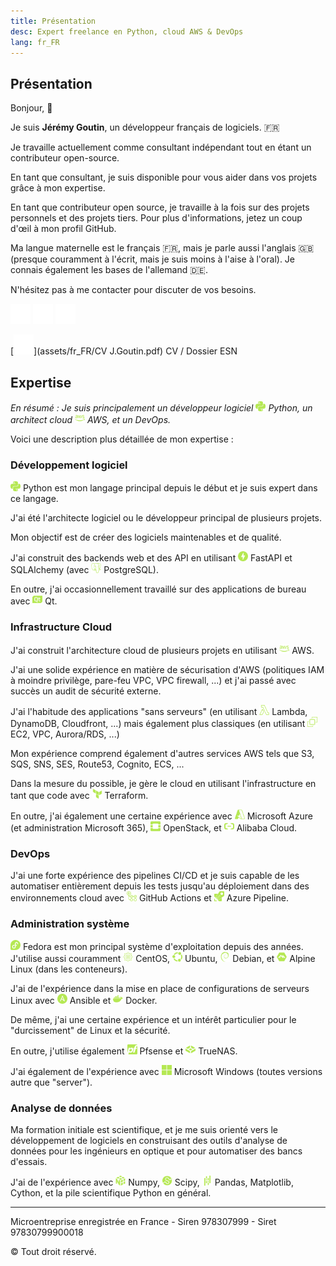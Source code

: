 ```yaml
---
title: Présentation
desc: Expert freelance en Python, cloud AWS & DevOps
lang: fr_FR
---
```

## Présentation

Bonjour, 👋

Je suis **Jérémy Goutin**, un développeur français de logiciels. 🇫🇷

Je travaille actuellement comme consultant indépendant tout en étant un contributeur 
open-source.

En tant que consultant, je suis disponible pour vous aider dans vos projets grâce à mon
expertise.

En tant que contributeur open source, je travaille à la fois sur des projets personnels
et des projets tiers.
Pour plus d'informations, jetez un coup d'œil à mon profil GitHub.

Ma langue maternelle est le français 🇫🇷, mais je parle aussi l'anglais 🇬🇧 (presque 
couramment à l'écrit, mais je suis moins à l'aise à l'oral). Je connais également les 
bases de l'allemand 🇩🇪.

N'hésitez pas à me contacter pour discuter de vos besoins.

[<img alt="Email" src="assets/protonmail.svg" width="32">](mailto:contact@jgoutin.dev)
[<img alt="GitHub" src="assets/github.svg" width="32">](https://github.com/jgoutin)
[<img alt="Linkedin" src="assets/linkedin.svg" width="32">](https://www.linkedin.com/in/jgoutin)

[<img alt="CV" src="assets/pdf.svg" width="32">](assets/fr_FR/CV J.Goutin.pdf) CV / Dossier ESN

## Expertise

*En résumé : Je suis principalement un développeur logiciel 
<img src="assets/python.svg" width="16"> Python, 
un architect cloud <img src="assets/amazonaws.svg" width="16"> AWS, 
et un DevOps.*

Voici une description plus détaillée de mon expertise :

### Développement logiciel

<img src="assets/python.svg" width="16"> Python est mon langage 
principal depuis le début et je suis expert dans ce langage.

J'ai été l'architecte logiciel ou le développeur principal de plusieurs projets.

Mon objectif est de créer des logiciels maintenables et de qualité.

J'ai construit des backends web et des API en utilisant
<img src="assets/fastapi.svg" width="16"> FastAPI et SQLAlchemy (avec 
<img src="assets/postgresql.svg" width="16"> PostgreSQL).

En outre, j'ai occasionnellement travaillé sur des applications de bureau avec
<img src="assets/qt.svg" width="16"> Qt.

### Infrastructure Cloud 

J'ai construit l'architecture cloud de plusieurs projets en utilisant
<img src="assets/amazonaws.svg" width="16"> AWS.

J'ai une solide expérience en matière de sécurisation d'AWS (politiques IAM à 
moindre privilège, pare-feu VPC, VPC firewall, ...) et j'ai passé avec succès un 
audit de sécurité externe.

J'ai l'habitude des applications "sans serveurs" (en utilisant
<img src="assets/amazonlambda.svg" width="16"> Lambda, DynamoDB, 
Cloudfront, ...) mais également plus classiques (en utilisant
<img src="assets/amazonec2.svg" width="16"> EC2, VPC, Aurora/RDS, 
...)

Mon expérience comprend également d'autres services AWS tels que S3, SQS, SNS, SES, 
Route53, Cognito, ECS, ...

Dans la mesure du possible, je gère le cloud en utilisant l'infrastructure en tant que 
code avec <img src="assets/terraform.svg" width="16"> Terraform.

En outre, j'ai également une certaine expérience avec
<img src="assets/microsoftazure.svg" width="16"> Microsoft Azure 
(et administration Microsoft 365), 
<img src="assets/openstack.svg" width="16"> OpenStack, et 
<img src="assets/alibabacloud.svg" width="16"> Alibaba Cloud.

### DevOps

J'ai une forte expérience des pipelines CI/CD et je suis capable de les automatiser 
entièrement depuis les tests jusqu'au déploiement dans des environnements cloud avec
<img src="assets/githubactions.svg" width="16"> GitHub Actions et 
<img src="assets/azurepipelines.svg" width="16"> Azure Pipeline.

### Administration système

<img src="assets/fedora.svg" width="16"> Fedora est mon principal 
système d'exploitation depuis des années. J'utilise aussi couramment
<img src="assets/centos.svg" width="16"> CentOS,
<img src="assets/ubuntu.svg" width="16"> Ubuntu,
<img src="assets/debian.svg" width="16"> Debian, et
<img src="assets/alpinelinux.svg" width="16"> Alpine Linux
(dans les conteneurs).

J'ai de l'expérience dans la mise en place de configurations de serveurs Linux avec
<img src="assets/ansible.svg" width="16"> Ansible et
<img src="assets/docker.svg" width="16"> Docker.

De même, j'ai une certaine expérience et un intérêt particulier pour le "durcissement" 
de Linux et la sécurité. 

En outre, j'utilise également
<img src="assets/pfsense.svg" width="16"> Pfsense et
<img src="assets/truenas.svg" width="16"> TrueNAS.

J'ai également de l'expérience avec
<img src="assets/windows.svg" width="16"> Microsoft Windows 
(toutes versions autre que "server").

### Analyse de données

Ma formation initiale est scientifique, et je me suis orienté vers le développement de
logiciels en construisant des outils d'analyse de données pour les ingénieurs en optique
et pour automatiser des bancs d'essais.

J'ai de l'expérience avec
<img src="assets/numpy.svg" width="16"> Numpy,
<img src="assets/scipy.svg" width="16"> Scipy,
<img src="assets/pandas.svg" width="16"> Pandas, Matplotlib, Cython, 
et la pile scientifique Python en général.

---
Microentreprise enregistrée en France - Siren 978307999 - Siret 97830799900018

© Tout droit réservé.